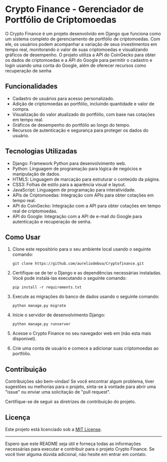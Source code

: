 # Crypto Finance - Gerenciador de Portfólio de Criptomoedas

O Crypto Finance é um projeto desenvolvido em Django que funciona como um sistema completo de gerenciamento de portfólio de criptomoedas. Com ele, os usuários podem acompanhar a variação de seus investimentos em tempo real, monitorando o valor de suas criptomoedas e visualizando gráficos de desempenho. O projeto utiliza a API do CoinGecko para obter os dados de criptomoedas e a API do Google para permitir o cadastro e login usando uma conta do Google, além de oferecer recursos como recuperação de senha


## Funcionalidades

- Cadastro de usuários para acesso personalizado.
- Adição de criptomoedas ao portfólio, incluindo quantidade e valor de compra.
- Visualização do valor atualizado do portfólio, com base nas cotações em tempo real.
- Gráficos de desempenho do portfólio ao longo do tempo.
- Recursos de autenticação e segurança para proteger os dados do usuário.

## Tecnologias Utilizadas

- Django: Framework Python para desenvolvimento web.
- Python: Linguagem de programação para lógica de negócios e manipulação de dados.
- HTML5: Linguagem de marcação para estruturar o conteúdo da página.
- CSS3: Folhas de estilo para a aparência visual e layout.
- JavaScript: Linguagem de programação para interatividade.
- APIs de Criptomoedas: Integração com APIs para obter cotações em tempo real.
- API do CoinGecko: Integração com a API para obter cotações em tempo real de criptomoedas.
- API do Google: Integração com a API de e-mail do Google para autenticação e recuperação de senha.

## Como Usar

1. Clone este repositório para o seu ambiente local usando o seguinte comando:

   ```
   git clone https://github.com/aureliodeboa/Cryptofinance.git
   ```

2. Certifique-se de ter o Django e as dependências necessárias instaladas. Você pode instalá-las executando o seguinte comando:

   ```
   pip install -r requirements.txt
   ```

3. Execute as migrações do banco de dados usando o seguinte comando:

   ```
   python manage.py migrate
   ```

4. Inicie o servidor de desenvolvimento Django:

   ```
   python manage.py runserver
   ```

5. Acesse o Crypto Finance no seu navegador web em (não esta mais disponivel).

6. Crie uma conta de usuário e comece a adicionar suas criptomoedas ao portfólio.

## Contribuição

Contribuições são bem-vindas! Se você encontrar algum problema, tiver sugestões ou melhorias para o projeto, sinta-se à vontade para abrir uma "issue" ou enviar uma solicitação de "pull request".

Certifique-se de seguir as diretrizes de contribuição do projeto.

## Licença

Este projeto está licenciado sob a [MIT License](LICENSE).

---

Espero que este README seja útil e forneça todas as informações necessárias para executar e contribuir para o projeto Crypto Finance. Se você tiver alguma dúvida adicional, não hesite em entrar em contato.
